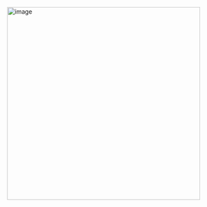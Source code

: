<img width="450" alt="image" src="https://github.com/user-attachments/assets/66ae4b5b-132e-4ee7-a4fa-73e33feb197b" />



